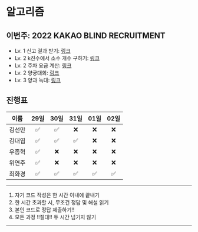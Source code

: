 # 알고리즘

## 이번주: 2022 KAKAO BLIND RECRUITMENT

- Lv. 1 신고 결과 받기: [링크](https://school.programmers.co.kr/learn/courses/30/lessons/92334)
- Lv. 2 k진수에서 소수 개수 구하기: [링크](https://school.programmers.co.kr/learn/courses/30/lessons/92335)
- Lv. 2 주차 요금 계산: [링크](https://school.programmers.co.kr/learn/courses/30/lessons/92341)
- Lv. 2 양궁대회: [링크](https://school.programmers.co.kr/learn/courses/30/lessons/92342)
- Lv. 3 양과 늑대: [링크](https://school.programmers.co.kr/learn/courses/30/lessons/92343)

## 진행표

|  이름  | 29일 | 30일 | 31일 | 01일 | 02일 |
| :----: | :--: | :--: | :--: | :--: | :--: |
| 김선만 |  ✅  |  ✅  |  ❌  |  ❌  |  ❌  |
| 김대엽 |  ✅  |  ✅  |  ✅  |  ❌  |  ❌  |
| 우종혁 |  ✅  |  ❌  |  ❌  |  ❌  |  ❌  |
| 위연주 |  ✅  |  ❌  |  ❌  |  ❌  |  ❌  |
| 최화경 |  ✅  |  ✅  |  ✅  |  ✅  |  ✅  |

---

1. 자기 코드 작성은 한 시간 이내에 끝내기
2. 한 시간 초과할 시, 무조건 정답 및 해설 읽기
3. 본인 코드로 정답 제출하기!!
4. 모든 과정 !!절대!! 두 시간 넘기지 않기

---
